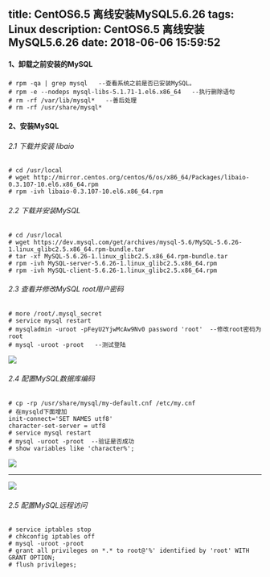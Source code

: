 title: CentOS6.5 离线安装MySQL5.6.26
tags: Linux
description: CentOS6.5 离线安装MySQL5.6.26
date: 2018-06-06 15:59:52
---
#### 1、卸载之前安装的MySQL
```shell
# rpm -qa | grep mysql   --查看系统之前是否已安装MySQL。
# rpm -e --nodeps mysql-libs-5.1.71-1.el6.x86_64   --执行删除语句
# rm -rf /var/lib/mysql*   --善后处理
# rm -rf /usr/share/mysql*
```
<!--more-->
#### 2、安装MySQL
###### 2.1 下载并安装 libaio
```shell
# cd /usr/local
# wget http://mirror.centos.org/centos/6/os/x86_64/Packages/libaio-0.3.107-10.el6.x86_64.rpm
# rpm -ivh libaio-0.3.107-10.el6.x86_64.rpm
```
###### 2.2 下载并安装MySQL
```shell
# cd /usr/local
# wget https://dev.mysql.com/get/archives/mysql-5.6/MySQL-5.6.26-1.linux_glibc2.5.x86_64.rpm-bundle.tar
# tar -xf MySQL-5.6.26-1.linux_glibc2.5.x86_64.rpm-bundle.tar
# rpm -ivh MySQL-server-5.6.26-1.linux_glibc2.5.x86_64.rpm
# rpm -ivh MySQL-client-5.6.26-1.linux_glibc2.5.x86_64.rpm
```
###### 2.3 查看并修改MySQL root用户密码
```shell
# more /root/.mysql_secret
# service mysql restart
# mysqladmin -uroot -pFeyU2YjwMcAw9Nv0 password 'root'  --修改root密码为root
# mysql -uroot -proot   --测试登陆
```
![](https://upload-images.jianshu.io/upload_images/2743275-1d296e2cb8b73d3c.png?imageMogr2/auto-orient/strip%7CimageView2/2/w/1240)
###### 2.4 配置MySQL数据库编码
```shell
# cp -rp /usr/share/mysql/my-default.cnf /etc/my.cnf
# 在mysqld下面增加
init-connect='SET NAMES utf8'
character-set-server = utf8
# service mysql restart
# mysql -uroot -proot  --验证是否成功
# show variables like 'character%';
```
![](https://upload-images.jianshu.io/upload_images/2743275-6cdfd951579ad2d3.png?imageMogr2/auto-orient/strip%7CimageView2/2/w/1240)

------------
![](https://upload-images.jianshu.io/upload_images/2743275-eb169140eb6b5b36.png?imageMogr2/auto-orient/strip%7CimageView2/2/w/1240)


###### 2.5 配置MySQL远程访问
```shell
# service iptables stop
# chkconfig iptables off
# mysql -uroot -proot
# grant all privileges on *.* to root@'%' identified by 'root' WITH GRANT OPTION;
# flush privileges;
```
